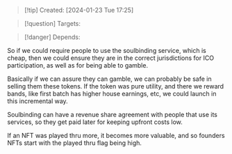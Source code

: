 
>[!tip] Created: [2024-01-23 Tue 17:25]

>[!question] Targets: 

>[!danger] Depends: 

So if we could require people to use the soulbinding service, which is cheap, then we could ensure they are in the correct jurisdictions for ICO participation, as well as for being able to gamble.

Basically if we can assure they can gamble, we can probably be safe in selling them these tokens.  If the token was pure utility, and there we reward bands, like first batch has higher house earnings, etc, we could launch in this incremental way.

Soulbinding can have a revenue share agreement with people that use its services, so they get paid later for keeping upfront costs low.

If an NFT was played thru more, it becomes more valuable, and so founders NFTs start with the played thru flag being high.